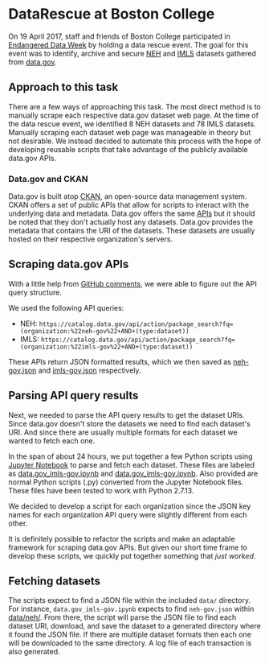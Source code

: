 # DataRescue at Boston College
On 19 April 2017, staff and friends of Boston College participated in [Endangered Data Week](http://endangereddataweek.org/) by holding a data rescue event. The goal for this event was to identify, archive and secure [NEH](https://catalog.data.gov/organization/neh-gov) and [IMLS](https://catalog.data.gov/organization/imls-gov) datasets gathered from [data.gov](http://data.gov).

## Approach to this task
There are a few ways of approaching this task. The most direct method is to manually scrape each respective data.gov dataset web page. At the time of the data rescue event, we identified 8 NEH datasets and 78 IMLS datasets. Manually scraping each dataset web page was manageable in theory but not desirable. We instead decided to automate this process with the hope of developing reusable scripts that take advantage of the publicly available data.gov APIs.

### Data.gov and CKAN
Data.gov is built atop [CKAN](https://ckan.org/developers/about-ckan/), an open-source data management system. CKAN offers a set of public APIs that allow for scripts to interact with the underlying data and metadata. Data.gov offers the same [APIs](https://www.data.gov/developers/apis) but it should be noted that they don't actually host any datasets. Data.gov provides the metadata that contains the URI of the datasets. These datasets are usually hosted on their respective organization's servers.

## Scraping data.gov APIs
With a little help from [GitHub comments](https://github.com/GSA/data.gov/issues/315#issuecomment-275747388), we were able to figure out the API query structure.

We used the following API queries:
* NEH: `https://catalog.data.gov/api/action/package_search?fq=(organization:%22neh-gov%22+AND+(type:dataset))`
* IMLS: `https://catalog.data.gov/api/action/package_search?fq=(organization:%22imls-gov%22+AND+(type:dataset))`

These APIs return JSON formatted results, which we then saved as [neh-gov.json](data/neh/neh-gov.json) and [imls-gov.json](data/imls/imls-gov.json) respectively.

## Parsing API query results
Next, we needed to parse the API query results to get the dataset URIs. Since data.gov doesn't store the datasets we need to find each dataset's URI. And since there are usually multiple formats for each dataset we wanted to fetch each one.

In the span of about 24 hours, we put together a few Python scripts using [Jupyter Notebook](http://jupyter.org/) to parse and fetch each dataset. These files are labeled as [data.gov_imls-gov.ipynb](data.gov_imls-gov.ipynb) and [data.gov_imls-gov.ipynb](data.gov_imls-gov.ipynb). Also provided are normal Python scripts (.py) converted from the Jupyter Notebook files. These files have been tested to work with Python 2.7.13.

We decided to develop a script for each organization since the JSON key names for each organization API query were slightly different from each other.

It is definitely possible to refactor the scripts and make an adaptable framework for scraping data.gov APIs. But given our short time frame to develop these scripts, we quickly put together something that _just worked_.

## Fetching datasets

The scripts expect to find a JSON file within the included `data/` directory. For instance, `data.gov_imls-gov.ipynb` expects to find `neh-gov.json` within [data/neh/](data/neh/). From there, the script will parse the JSON file to find each dataset URI, download, and save the dataset to a generated directory where it found the JSON file. If there are multiple dataset formats then each one will be downloaded to the same directory. A log file of each transaction is also generated.
